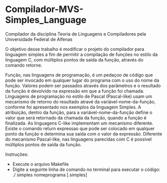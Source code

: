 # Compilador-MVS-Simples_Language
Compilador da disciplina Teoria de Linguagens e Compiladores pela Universidade Federal de Alfenas

O objetivo desse trabalho é modificar o projeto do compilador para linguagem simples a fim
de permitir a compilação de funções no estilo da linguagem C, com múltiplos pontos de saída
da função, através do comando retorne.

Função, nas linguagens de programação, é um pedaçoo de código que pode ser invocado em
qualquer lugar do programa com o uso do nome da função. Valores podem ser passados através
dos parâmetros e o resultado da função é devolvido na expressão em que a função foi chamada.
Linguagens de programação no estilo de Pascal (Pascal-like) usam um mecanismo de retorno
do resultado atravé da variável-nome-da-função, conforme foi apresentado nos exemplos da
linguagem Simples. A atribuição, dentro da função, para a variável-nome-da-função define o
valor que será retornado da chamada da função, quando a função é finalizada.
As linguagens C-like implementam um mecanismo diferente. Existe o comando return expressao
que pode ser colocado em qualquer ponto da função e determina sua saída com o valor
da expressão. Diferente do mecanismo Pascal-like, nas linguagens parecidas com C é possível
múltiplos pontos de saída da função.

Instruções:

- Execute o arquivo Makefile
- Digite a seguinte linha de comando no terminal para executar o código: ./ simples nomeprograma [.simples]
